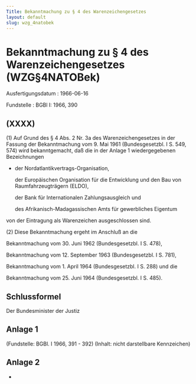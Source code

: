 ```yaml
---
Title: Bekanntmachung zu § 4 des Warenzeichengesetzes
layout: default
slug: wzg_4natobek
---
```


# Bekanntmachung zu § 4 des Warenzeichengesetzes (WZG§4NATOBek)

Ausfertigungsdatum
:   1966-06-16

Fundstelle
:   BGBl I: 1966, 390



## (XXXX)

(1) Auf Grund des § 4 Abs. 2 Nr. 3a des Warenzeichengesetzes in der
Fassung der Bekanntmachung vom 9. Mai 1961 (Bundesgesetzbl. I S. 549,
574) wird bekanntgemacht, daß die in der Anlage 1 wiedergegebenen
Bezeichnungen

*
    der Nordatlantikvertrags-Organisation,


    der Europäischen Organisation für die Entwicklung und den Bau von
        Raumfahrzeugträgern (ELDO),


    der Bank für Internationalen Zahlungsausgleich und


    des Afrikanisch-Madagassischen Amts für gewerbliches Eigentum






von der Eintragung als Warenzeichen ausgeschlossen sind.

(2) Diese Bekanntmachung ergeht im Anschluß an die

Bekanntmachung vom 30. Juni 1962 (Bundesgesetzbl. I S. 478),


Bekanntmachung vom 12. September 1963 (Bundesgesetzbl. I S. 781),


Bekanntmachung vom 1. April 1964 (Bundesgesetzbl. I S. 288) und die


Bekanntmachung vom 25. Juni 1964 (Bundesgesetzbl. I S. 485).





## Schlussformel

Der Bundesminister der Justiz


## Anlage 1

(Fundstelle: BGBl. I 1966, 391 - 392)
(Inhalt: nicht darstellbare Kennzeichen)


## Anlage 2

-

